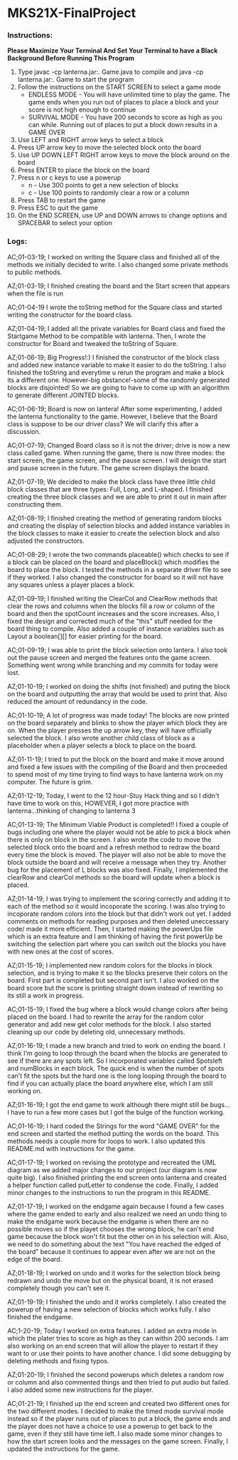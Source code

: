 # MKS21X-FinalProject

### Instructions:

**Please Maximize Your Terminal And Set Your Terminal to have a Black Background Before Running This Program**

1) Type javac -cp lanterna.jar:. Game.java to compile and java -cp lanterna.jar:. Game to start the program
2) Follow the instructions on the START SCREEN to select a game mode
      - ENDLESS MODE - You will have unlimited time to play the game. The game ends when you run out of places to place a block and your score is not high enough to continue
      - SURVIVAL MODE - You have 200 seconds to score as high as you can while. Running out of places to put a block down results in a GAME OVER
3) Use LEFT and RIGHT arrow keys to select a block
4) Press UP arrow key to move the selected block onto the board
5) Use UP DOWN LEFT RIGHT arrow keys to move the block around on the board
6) Press ENTER to place the block on the board
7) Press n or c keys to use a powerup
      - n - Use 300 points to get a new selection of blocks
      - c - Use 100 points to randomly clear a row or a column
7) Press TAB to restart the game
8) Press ESC to quit the game
9) On the END SCREEN, use UP and DOWN arrows to change options and SPACEBAR to select your option

### Logs:

AC;01-03-19;
I worked on writing the Square class and finished all of the methods we initially decided to write. I also changed some private methods to public methods.

AZ;01-03-19;
I finished creating the board and the Start screen that appears when the file is run

AC;01-04-19
I wrote the toString method for the Square class and started writing the constructor for the board class.

AZ;01-04-19;
I added all the private variables for Board class and fixed the Startgame Method to be compatible with lanterna. Then, I wrote the constructor for Board and tweaked the toString of Square.

AZ;01-06-19;
Big Progress!:) I finished the constructor of the block class and added new instance variable to make it easier to do the toString. I also finished the toString and everytime u rerun the program and make a block its a different one. However-big obstance!-some of the randomly generated blocks are disjointed! So we are going to have to come up with an algorithm to generate different JOINTED blocks.

AC;01-06-19;
Board is now on lantera! After some experimenting, I added the lanterna functionality to the game. However, I believe that the Board class is suppose to be our driver class? We will clarify this after a discussion.

AC;01-07-19;
Changed Board class so it is not the driver; drive is now a new class called game. When running the game, there is now three modes: the start screen, the game screen, and the pause screen. I will design the start and pause screen in the future. The game screen displays the board.

AZ;01-07-19;
We decided to make the block class have three little child block classes that are three types: Full, Long, and L-shaped. I finished creating the three block classes and we are able to print it out in main after constructing them.

AZ;01-08-19;
I finished creating the method of generating random blocks and creating the display of selection blocks and added instance variables in the block classes to make it easier to create the selection block and also adjusted the constructors.

AC;01-08-29;
I wrote the two commands placeable() which checks to see if a block can be placed on the board and placeBlock() which modifies the board to place the block. I tested the methods in a separate driver file to see if they worked. I also changed the constructor for board so it will not have any squares unless a player places a block.

AZ;01-09-19;
I finished writing the ClearCol and ClearRow methods that clear the rows and columns when the blocks fill a row or column of the board and then the spotCount increases and the score increases. Also, I fixed the design and corrected much of the "this" stuff needed for the board thing to compile. Also added a couple of instance variables such as Layout a boolean[][] for easier printing for the board.

AC;01-09-19;
I was able to print the block selection onto lantera. I also took out the pause screen and merged the features onto the game screen. Something went wrong while branching and my commits for today were lost.

AZ;01-10-19;
I worked on doing the shifts (not finished) and puting the block on the board and outputting the array that would be used to print that. Also reduced the amount of redundancy in the code.

AC;01-10-19;
A lot of progress was made today! The blocks are now printed on the board separately and blinks to show the player which block they are on. When the player presses the up arrow key, they will have officially selected the block. I also wrote another child class of block as a placeholder when a player selects a block to place on the board.

AZ;01-11-19;
I tried to put the block on the board and make it move around and fixed a few issues with the compiling of the Board and then proceeded to spend most of my time trying to find ways to have lanterna work on my computer. The future is grim.

AZ;01-12-19;
Today, I went to the 12 hour-Stuy Hack thing and so I didn't have time to work on this, HOWEVER, I got more practice with lanterna...thinking of changing to lanterna 3

AC;01-13-19;
The Minimum Viable Product is completed!! I fixed a couple of bugs including one where the player would not be able to pick a block when there is only on block in the screen. I also wrote the code to move the selected block onto the board and a refresh method to redraw the board every time the block is moved. The player will also not be able to move the block outside the board and will receive a message when they try. Another bug for the placement of L blocks was also fixed. Finally, I implemented the clearRow and clearCol methods so the board will update when a block is placed.

AZ;01-14-19;
I was trying to implement the scoring correctly and adding it to each of the method so it would incoporate the scoring. I was also trying to incoporate random colors into the block but that didn't work out yet. I added comments on methods for reading purposes and then deleted uneccessary code/ made it more efficient. Then, I started making the powerUps file which is an extra feature and I am thinking of having the first powerUp be switching the selection part where you can switch out the blocks you have with new ones at the cost of scores.

AZ;01-15-19;
I implemented new random colors for the blocks in block selection, and is trying to make it so the blocks preserve their colors on the board. First part is completed but second part isn't. I also worked on the board score but the score is printing straight down instead of rewriting so its still a work in progress.

AC;01-15-19;
I fixed the bug where a block would change colors after being placed on the board. I had to rewrite the array for the random color generator and add new get color methods for the block. I also started cleaning up our code by deleting old, unnecessary methods.

AZ;01-16-19;
I made a new branch and tried to work on ending the board. I think I'm going to loop through the board when the blocks are generated to see if there are any spots left. So I incorporated variables called Spotsleft and numBlocks in each block. The quick end is when the number of spots can't fit the spots but the hard one is the long looping through the board to find if you can actually place the board anywhere else, which I am still working on.

AZ;01-16-19;
I got the end game to work although there might still be bugs... I have to run a few more cases but I got the bulge of the function working.

AC;01-16-19;
I hard coded the Strings for the word "GAME OVER" for the end screen and started the method putting the words on the board. This methods needs a couple more for loops to work. I also updated this README.md with instructions for the game.

AC;01-17-19;
I worked on revising the prototype and recreated the UML diagram as we added major changes to our project (our diagram is now quite big). I also finished printing the end screen onto lanterna and created a helper function called putLetter to condense the code. Finally, I added minor changes to the instructions to run the program in this README.

AZ;01-17-19;
I worked on the endgame again because I found a few cases where the game ended to early and also realized we need an undo thing to make the endgame work because the endgame is when there are no possible moves so if the playet chooses the wrong block, he can't end game because the block won't fit but the other on in his selection will. Also, we need to do something about the text "You have reached the edged of the board" because it continues to appear even after we are not on the edge of the board.

AZ;01-18-19;
I worked on undo and it works for the selection block being redrawn and undo the move but on the physical board, it is not erased completely though you can't see it.

AZ;01-19-19;
I finished the undo and it works completely. I also created the powerup of having a new selection of blocks which works fully. I also finished the endgame.

AC;1-20-19;
Today I worked on extra features. I added an extra mode in which the plater tries to score as high as they can within 200 seconds. I am also working on an end screen that will allow the player to restart if they want to or use their points to have another chance. I did some debugging by deleting methods and fixing typos.

AZ;01-20-19;
I finished the second powerups which deletes a random row or column and also commented things and then tried to put audio but failed. I also added some new instructions for the player.

AC;01-21-19;
I finished up the end screen and created two different ones for the two different modes. I decided to make the timed mode survival mode instead so if the player runs out of places to put a block, the game ends and the player does not have a choice to use a powerup to get back to the game, even if they still have time left. I also made some minor changes to how the start screen looks and the messages on the game screen. Finally, I updated the instructions for the game.
